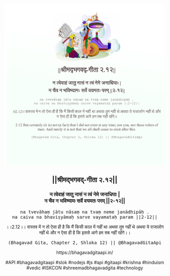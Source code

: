 <img src="../../asset/BG_2_12.png"/>
<center><h2>||श्रीमद्‍भगवद्‍-गीता २.१२||</h2>
<h3>न त्वेवाहं जातु नासं न त्वं नेमे जनाधिपाः |<br/>न चैव न भविष्यामः सर्वे वयमतः परम् ||२-१२||</h3>
<pre>na tvevāhaṃ jātu nāsaṃ na tvaṃ neme janādhipāḥ .<br/>na caiva na bhaviṣyāmaḥ sarve vayamataḥ param ||2-12||</pre>
<p>।।2.12।। वास्तव में न तो ऐसा ही है कि मैं किसी काल में नहीं था अथवा तुम नहीं थे अथवा ये राजालोग नहीं थे और न ऐसा ही है कि इससे आगे हम सब नहीं रहेंगे।।</p>
<pre>(Bhagavad Gita, Chapter 2, Shloka 12) || @BhagavadGitaApi</pre><p>https://bhagavadgitaapi.in/</p><p>#API #bhagavadgitaapi #slok #nodejs #js #api #gitaapi #krishna #hinduism #vedic #ISKCON #shreemadbhagavadgita #technology</p></center>